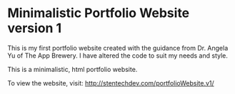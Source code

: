 # Minimalistic Portfolio Website version 1
This is my first portfolio website created with the guidance from Dr. Angela Yu of The App Brewery. I have altered the code to suit my needs and style.

This is a minimalistic, html portfolio website.

To view the website, visit: http://stentechdev.com/portfolioWebsite.v1/
